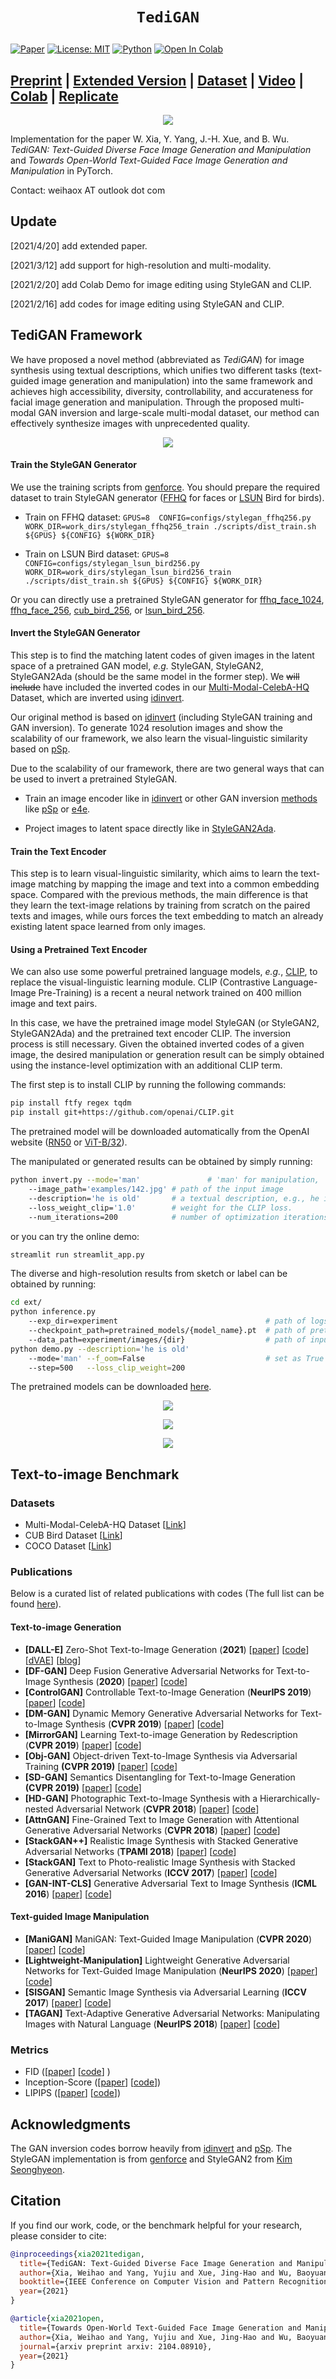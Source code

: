 # <p align=center>`TediGAN`</p>

[![Paper](http://img.shields.io/badge/paper-arxiv.2010.04513-blue.svg)](https://arxiv.org/abs/2012.03308)
[![License: MIT](https://img.shields.io/badge/License-MIT-blue.svg)](https://opensource.org/licenses/MIT)
[![Python](https://img.shields.io/badge/made%20with-python-blue.svg?style=flat)](https://www.python.org/)
[![Open In Colab](https://colab.research.google.com/assets/colab-badge.svg)](http://colab.research.google.com/github/weihaox/TediGAN/blob/main/playground.ipynb)

## [Preprint](https://arxiv.org/abs/2012.03308) | [Extended Version](http://arxiv.org/abs/2104.08910) | [Dataset](https://github.com/weihaox/Multi-Modal-CelebA-HQ) | [Video](https://youtu.be/L8Na2f5viAM) | [Colab](http://colab.research.google.com/github/weihaox/TediGAN/blob/main/playground.ipynb) | [Replicate](https://replicate.ai/iigroup/tedigan)

<p align="center">
<img src="/asserts/teaser.jpg"/>
</p>

Implementation for the paper W. Xia, Y. Yang, J.-H. Xue, and B. Wu. *TediGAN: Text-Guided Diverse Face Image Generation and Manipulation* and *Towards Open-World Text-Guided Face Image Generation and Manipulation* in PyTorch.

Contact: weihaox AT outlook dot com

## Update

[2021/4/20] add extended paper.

[2021/3/12] add support for high-resolution and multi-modality.

[2021/2/20] add Colab Demo for image editing using StyleGAN and CLIP.

[2021/2/16] add codes for image editing using StyleGAN and CLIP.

## TediGAN Framework

We have proposed a novel method (abbreviated as *TediGAN*) for image synthesis using textual descriptions, which unifies two different tasks (text-guided image generation and manipulation) into the same framework and achieves high accessibility, diversity, controllability, and accurateness for facial image generation and manipulation. Through the proposed multi-modal GAN inversion and large-scale multi-modal dataset, our method can effectively synthesize images with unprecedented quality. 

<p align="center">
<img src="/asserts/control_mechanism.jpg"/>
</p>

#### Train the StyleGAN Generator

We use the training scripts from [genforce](https://github.com/genforce/genforce). You should prepare the required dataset to train StyleGAN generator ([FFHQ](https://github.com/NVlabs/ffhq-dataset) for faces or [LSUN](https://github.com/fyu/lsun) Bird for birds).

- Train on FFHQ dataset:
`
GPUS=8 
CONFIG=configs/stylegan_ffhq256.py
WORK_DIR=work_dirs/stylegan_ffhq256_train
./scripts/dist_train.sh ${GPUS} ${CONFIG} ${WORK_DIR}
`

- Train on LSUN Bird dataset:
`
GPUS=8 
CONFIG=configs/stylegan_lsun_bird256.py
WORK_DIR=work_dirs/stylegan_lsun_bird256_train
./scripts/dist_train.sh ${GPUS} ${CONFIG} ${WORK_DIR}
`

Or you can directly use a pretrained StyleGAN generator for [ffhq_face_1024](https://mycuhk-my.sharepoint.com/:u:/g/personal/1155082926_link_cuhk_edu_hk/EdfMxgb0hU9BoXwiR3dqYDEBowCSEF1IcsW3n4kwfoZ9OQ?e=VwIV58&download=1), [ffhq_face_256](https://mycuhk-my.sharepoint.com/:u:/g/personal/1155082926_link_cuhk_edu_hk/ES-NAUCC2qdHg87BftvlBiQBVpbJ8-005Q4TNr5KrOxQEw?e=00AnWt&download=1), [cub_bird_256](), or [lsun_bird_256]().

#### Invert the StyleGAN Generator

This step is to find the matching latent codes of given images in the latent space of a pretrained GAN model, *e.g.* StyleGAN, StyleGAN2, StyleGAN2Ada (should be the same model in the former step). We ~~will include~~ have included the inverted codes in our [Multi-Modal-CelebA-HQ](https://github.com/weihaox/Multi-Modal-CelebA-HQ) Dataset, which are inverted using [idinvert](https://github.com/genforce/idinvert_pytorch).

Our original method is based on [idinvert](https://github.com/genforce/idinvert_pytorch) (including StyleGAN training and GAN inversion). To generate 1024 resolution images and show the scalability of our framework, we also learn the visual-linguistic similarity based on [pSp](https://github.com/eladrich/pixel2style2pixel).

Due to the scalability of our framework, there are two general ways that can be used to invert a pretrained StyleGAN. 

- Train an image encoder like in [idinvert](https://github.com/genforce/idinvert_pytorch) or other GAN inversion [methods](https://github.com/weihaox/awesome-gan-inversion) like [pSp](https://github.com/eladrich/pixel2style2pixel) or [e4e](https://github.com/omertov/encoder4editing).

- Project images to latent space directly like in [StyleGAN2Ada](https://github.com/NVlabs/stylegan2-ada#projecting-images-to-latent-space).

#### Train the Text Encoder

This step is to learn visual-linguistic similarity, which aims to learn the text-image matching by mapping the image and text into a common embedding space. Compared with the previous methods, the main difference is that they learn the text-image relations by training from scratch on the paired texts and images, while ours forces the text embedding to match an already existing latent space learned from only images.

#### Using a Pretrained Text Encoder

We can also use some powerful pretrained language models, *e.g.*, [CLIP](https://github.com/openai/CLIP), to replace the visual-linguistic learning module. CLIP (Contrastive Language-Image Pre-Training) is a recent a neural network trained on 400 million image and text pairs. 

In this case, we have the pretrained image model StyleGAN (or StyleGAN2, StyleGAN2Ada) and the pretrained text encoder CLIP. The inversion process is still necessary. Given the obtained inverted codes of a given image, the desired manipulation or generation result can be simply obtained using the instance-level optimization with an additional CLIP term. 

The first step is to install CLIP by running the following commands:
``` bash
pip install ftfy regex tqdm
pip install git+https://github.com/openai/CLIP.git
```
The pretrained model will be downloaded automatically from the OpenAI website ([RN50](https://openaipublic.azureedge.net/clip/models/afeb0e10f9e5a86da6080e35cf09123aca3b358a0c3e3b6c78a7b63bc04b6762/RN50.pt) or [ViT-B/32](https://openaipublic.azureedge.net/clip/models/40d365715913c9da98579312b702a82c18be219cc2a73407c4526f58eba950af/ViT-B-32.pt)).

The manipulated or generated results can be obtained by simply running:

```bash
python invert.py --mode='man'               # 'man' for manipulation, 'gen' for generation
	--image_path='examples/142.jpg' # path of the input image
	--description='he is old'       # a textual description, e.g., he is old.
	--loss_weight_clip='1.0'        # weight for the CLIP loss.
	--num_iterations=200            # number of optimization iterations
```
or you can try the online demo:
```bash
streamlit run streamlit_app.py
```

The diverse and high-resolution results from sketch or label can be obtained by running:
```bash
cd ext/
python inference.py 
	--exp_dir=experiment                                 # path of logs and results
	--checkpoint_path=pretrained_models/{model_name}.pt  # path of pretrained models
	--data_path=experiment/images/{dir}                  # path of input images
python demo.py --description='he is old' 
	--mode='man' --f_oom=False                           # set as True if OOM error.
	--step=500   --loss_clip_weight=200                                         
```
The pretrained models can be downloaded [here](https://drive.google.com/drive/folders/1-EywdirN_d_DvYWQYe9aKODKj-y30zMM?usp=sharing). 

<p align="center">
<img src="/asserts/results/open_gen.jpg"/> 
</p>

<p align="center">
<img src="/asserts/results/free-hand-skt.png"/> 
</p>

<p align="center">
<img src="/asserts/results/open_man.jpg"/> 
</p>

## Text-to-image Benchmark

### Datasets

- Multi-Modal-CelebA-HQ Dataset [[Link](https://github.com/weihaox/Multi-Modal-CelebA-HQ)]
- CUB Bird Dataset [[Link](http://www.vision.caltech.edu/visipedia/CUB-200-2011.html)]
- COCO Dataset [[Link](http://cocodataset.org)]

### Publications

Below is a curated list of related publications with codes (The full list can be found [here](https://github.com/weihaox/awesome-image-translation/blob/master/content/multi-modal-representation.md#text-to-image)).

#### Text-to-image Generation

- <a name="DALL-E"></a> **[DALL-E]** Zero-Shot Text-to-Image Generation (**2021**) [[paper](https://arxiv.org/abs/2102.12092)] [[code](https://github.com/lucidrains/DALLE-pytorch)] [[dVAE](https://github.com/openai/DALL-E)] [[blog](https://openai.com/blog/dall-e/)]
- <a name="DF-GAN"></a> **[DF-GAN]** Deep Fusion Generative Adversarial Networks for Text-to-Image Synthesis (**2020**) [[paper](https://arxiv.org/pdf/2008.05865)] [[code](https://github.com/tobran/DF-GAN)]
- <a name="ControlGAN"></a> **[ControlGAN]** Controllable Text-to-Image Generation (**NeurIPS 2019**) [[paper](https://papers.nips.cc/paper/8480-controllable-text-to-image-generation.pdf)] [[code](https://github.com/mrlibw/ControlGAN)]
- <a name="DM-GAN"></a> **[DM-GAN]** Dynamic Memory Generative Adversarial Networks for Text-to-Image Synthesis (**CVPR 2019**) [[paper](https://arxiv.org/abs/1904.01310)] [[code](https://github.com/MinfengZhu/DM-GAN)]
- <a name="MirrorGAN"></a> **[MirrorGAN]** Learning Text-to-image Generation by Redescription (**CVPR 2019**) [[paper](https://arxiv.org/abs/1903.05854)] [[code](https://github.com/qiaott/MirrorGAN)]
- <a name=""></a>**[Obj-GAN]** Object-driven Text-to-Image Synthesis via Adversarial Training **(CVPR 2019)** [[paper](https://arxiv.org/abs/1902.10740)] [[code](https://github.com/jamesli1618/Obj-GAN)]
- <a name="SD-GAN"></a> **[SD-GAN]** Semantics Disentangling for Text-to-Image Generation **(CVPR 2019)** [[paper](https://arxiv.org/abs/1904.01480)] [[code](https://github.com/gjyin91/SDGAN)]
- <a name="HD-GAN"></a> **[HD-GAN]** Photographic Text-to-Image Synthesis with a Hierarchically-nested Adversarial Network (**CVPR 2018**) [[paper](https://arxiv.org/pdf/1802.09178.pdf)] [[code](https://github.com/ypxie/HDGan)]
- <a name="AttnGAN"></a> **[AttnGAN]** Fine-Grained Text to Image Generation with Attentional Generative Adversarial Networks (**CVPR 2018**) [[paper](https://arxiv.org/abs/1711.10485)] [[code](https://github.com/taoxugit/AttnGAN)]
- <a name="StackGAN++"></a> **[StackGAN++]** Realistic Image Synthesis with Stacked Generative Adversarial Networks (**TPAMI 2018**) [[paper](https://github.com/hanzhanggit/StackGAN-v2)] [[code](https://github.com/hanzhanggit/StackGAN-v2)]
- <a name="StackGAN"></a> **[StackGAN]** Text to Photo-realistic Image Synthesis with Stacked Generative Adversarial Networks (**ICCV 2017**) [[paper](https://arxiv.org/abs/1710.10916)] [[code](https://github.com/hanzhanggit/StackGAN)]
- <a name="GAN-INT-CLS"></a> **[GAN-INT-CLS]** Generative Adversarial Text to Image Synthesis (**ICML 2016**) [[paper](https://arxiv.org/abs/1605.05396)] [[code](https://github.com/reedscot/icml2016)]

#### Text-guided Image Manipulation

- <a name="ManiGAN"></a> **[ManiGAN]** ManiGAN: Text-Guided Image Manipulation
 (**CVPR 2020**) [[paper](https://arxiv.org/abs/1912.06203)] [[code](https://github.com/mrlibw/ManiGAN)]
- <a name="Lightweight-Manipulation"></a> **[Lightweight-Manipulation]** Lightweight Generative Adversarial Networks for Text-Guided Image Manipulation (**NeurIPS 2020**) [[paper](https://arxiv.org/abs/2010.12136)] [[code](https://github.com/mrlibw/Lightweight-Manipulation)]
- <a name="SISGAN"></a> **[SISGAN]** Semantic Image Synthesis via Adversarial Learning (**ICCV 2017**) [[paper](https://arxiv.org/abs/1707.06873)] [[code](https://github.com/woozzu/dong_iccv_2017)]
- <a name="TAGAN"></a> **[TAGAN]** Text-Adaptive Generative Adversarial Networks: Manipulating Images with Natural Language (**NeurIPS 2018**) [[paper](https://arxiv.org/abs/1810.11919)] [[code](https://github.com/woozzu/tagan)]

### Metrics

- FID ([[paper](https://arxiv.org/abs/1706.08500)] [[code](https://github.com/bioinf-jku/TTUR)] )
- Inception-Score ([[paper](https://arxiv.org/abs/1606.03498)] [[code](https://github.com/hanzhanggit/StackGAN-inception-model)])
- LIPIPS ([[paper](https://arxiv.org/abs/1801.03924)] [[code](https://www.github.com/richzhang/PerceptualSimilarity)])

## Acknowledgments
The GAN inversion codes borrow heavily from [idinvert](https://github.com/genforce/idinvert_pytorch) and [pSp](https://github.com/eladrich/pixel2style2pixel). The StyleGAN implementation is from [genforce](https://github.com/genforce/genforce) and StyleGAN2 from [Kim Seonghyeon](https://github.com/rosinality/stylegan2-pytorch/).

## Citation

If you find our work, code, or the benchmark helpful for your research, please consider to cite:

```bibtex
@inproceedings{xia2021tedigan,
  title={TediGAN: Text-Guided Diverse Face Image Generation and Manipulation},
  author={Xia, Weihao and Yang, Yujiu and Xue, Jing-Hao and Wu, Baoyuan},
  booktitle={IEEE Conference on Computer Vision and Pattern Recognition (CVPR)},
  year={2021}
}

@article{xia2021open,
  title={Towards Open-World Text-Guided Face Image Generation and Manipulation},
  author={Xia, Weihao and Yang, Yujiu and Xue, Jing-Hao and Wu, Baoyuan},
  journal={arxiv preprint arxiv: 2104.08910},
  year={2021}
}
```
